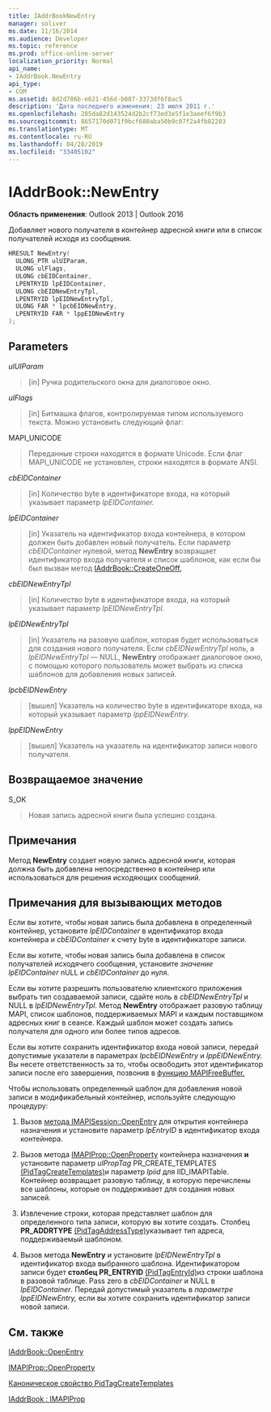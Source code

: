 ```yaml
---
title: IAddrBookNewEntry
manager: soliver
ms.date: 11/16/2014
ms.audience: Developer
ms.topic: reference
ms.prod: office-online-server
localization_priority: Normal
api_name:
- IAddrBook.NewEntry
api_type:
- COM
ms.assetid: 8d2d786b-e621-456d-b087-3373df6f8ac5
description: 'Дата последнего изменения: 23 июля 2011 г.'
ms.openlocfilehash: 285da82d143524d2b2cf73ed3e5f1e3aeef6f9b3
ms.sourcegitcommit: 8657170d071f9bcf680aba50b9c07f2a4fb82283
ms.translationtype: MT
ms.contentlocale: ru-RU
ms.lasthandoff: 04/28/2019
ms.locfileid: "33405102"
---
```

# <a name="iaddrbooknewentry"></a>IAddrBook::NewEntry

  
  
**Область применения**: Outlook 2013 | Outlook 2016 
  
Добавляет нового получателя в контейнер адресной книги или в список получателей исходя из сообщения.
  
```cpp
HRESULT NewEntry(
  ULONG_PTR ulUIParam,
  ULONG ulFlags,
  ULONG cbEIDContainer,
  LPENTRYID lpEIDContainer,
  ULONG cbEIDNewEntryTpl,
  LPENTRYID lpEIDNewEntryTpl,
  ULONG FAR * lpcbEIDNewEntry,
  LPENTRYID FAR * lppEIDNewEntry
);
```

## <a name="parameters"></a>Parameters

 _ulUIParam_
  
> [in] Ручка родительского окна для диалоговое окно.
    
 _ulFlags_
  
> [in] Битмашка флагов, контролируемая типом используемого текста. Можно установить следующий флаг:
    
MAPI_UNICODE 
  
> Переданные строки находятся в формате Unicode. Если флаг MAPI_UNICODE не установлен, строки находятся в формате ANSI.
    
 _cbEIDContainer_
  
> [in] Количество byte в идентификаторе входа, на который указывает параметр _lpEIDContainer._ 
    
 _lpEIDContainer_
  
> [in] Указатель на идентификатор входа контейнера, в котором должен быть добавлен новый получатель. Если параметр _cbEIDContainer_ нулевой, метод **NewEntry** возвращает идентификатор входа получателя и список шаблонов, как если бы был вызван метод [IAddrBook::CreateOneOff.](iaddrbook-createoneoff.md) 
    
 _cbEIDNewEntryTpl_
  
> [in] Количество byte в идентификаторе входа, на который указывает параметр _lpEIDNewEntryTpl._ 
    
 _lpEIDNewEntryTpl_
  
> [in] Указатель на разовую шаблон, которая будет использоваться для создания нового получателя. Если  _cbEIDNewEntryTpl_ ноль, а  _lpEIDNewEntryTpl_ — NULL, **NewEntry** отображает диалоговое окно, с помощью которого пользователь может выбрать из списка шаблонов для добавления новых записей. 
    
 _lpcbEIDNewEntry_
  
> [вышел] Указатель на количество byte в идентификаторе входа, на который указывает параметр _lppEIDNewEntry._ 
    
 _lppEIDNewEntry_
  
> [вышел] Указатель на указатель на идентификатор записи нового получателя.
    
## <a name="return-value"></a>Возвращаемое значение

S_OK 
  
> Новая запись адресной книги была успешно создана.
    
## <a name="remarks"></a>Примечания

Метод **NewEntry** создает новую запись адресной книги, которая должна быть добавлена непосредственно в контейнер или использоваться для решения исходяющих сообщений. 
  
## <a name="notes-to-callers"></a>Примечания для вызывающих методов

Если вы хотите, чтобы новая запись была добавлена в определенный контейнер, установите  _lpEIDContainer_ в идентификатор входа контейнера и  _cbEIDContainer_ к счету byte в идентификаторе записи. 
  
Если вы хотите, чтобы новая запись была добавлена в список получателей исходячего сообщения, установите  _значение lpEIDContainer_ nULL и  _cbEIDContainer_ до нуля. 
  
Если вы хотите разрешить пользователю клиентского приложения выбрать тип создаваемой записи, сдайте ноль в  _cbEIDNewEntryTpl_ и NULL в  _lpEIDNewEntryTpl_. Метод **NewEntry** отображает разовую таблицу MAPI, список шаблонов, поддерживаемых MAPI и каждым поставщиком адресных книг в сеансе. Каждый шаблон может создать запись получателя для одного или более типов адресов. 
  
Если вы хотите сохранить идентификатор входа новой записи, передай допустимые указатели в параметрах _lpcbEIDNewEntry_ и _lppEIDNewEntry._ Вы несете ответственность за то, чтобы освободить этот идентификатор записи после его завершения, позвонив в [функцию MAPIFreeBuffer.](mapifreebuffer.md) 
  
Чтобы использовать определенный шаблон для добавления новой записи в модификабельный контейнер, используйте следующую процедуру:
  
1. Вызов [метода IMAPISession::OpenEntry](imapisession-openentry.md) для открытия контейнера назначения и установите параметр  _lpEntryID_ в идентификатор входа контейнера. 
    
2. Вызов метода [IMAPIProp::OpenProperty](imapiprop-openproperty.md) контейнера назначения **и** установите параметр _ulPropTag_ PR_CREATE_TEMPLATES [(PidTagCreateTemplates)](pidtagcreatetemplates-canonical-property.md)и параметр _lpiid_ для IID_IMAPITable. Контейнер возвращает разовую таблицу, в которую перечислены все шаблоны, которые он поддерживает для создания новых записей. 
    
3. Извлечение строки, которая представляет шаблон для определенного типа записи, которую вы хотите создать. Столбец **PR_ADDRTYPE** [(PidTagAddressType)](pidtagaddresstype-canonical-property.md)указывает тип адреса, поддерживаемый шаблоном.
    
4. Вызов метода **NewEntry** и установите  _lpEIDNewEntryTpl_ в идентификатор входа выбранного шаблона. Идентификатором записи будет **столбец PR_ENTRYID** [(PidTagEntryId)](pidtagentryid-canonical-property.md)из строки шаблона в разовой таблице. Pass zero в  _cbEIDContainer_ и NULL в  _lpEIDContainer_. Передай допустимый указатель в  _параметре lppEIDNewEntry,_ если вы хотите сохранить идентификатор записи новой записи. 
    
## <a name="see-also"></a>См. также



[IAddrBook::OpenEntry](iaddrbook-openentry.md)
  
[IMAPIProp::OpenProperty](imapiprop-openproperty.md)
  
[Каноническое свойство PidTagCreateTemplates](pidtagcreatetemplates-canonical-property.md)
  
[IAddrBook : IMAPIProp](iaddrbookimapiprop.md)

